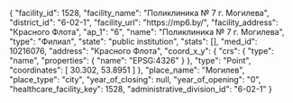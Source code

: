 {
    "facility_id": 1528,
    "facility_name": "Поликлиника № 7 г. Могилева",
    "district_id": "6-02-1",
    "facility_url": "https:\/\/mp6.by\/",
    "facility_address": "Красного Флота",
    "ap_1": "6",
    "name": "Поликлиника № 7 г. Могилева",
    "type": "Филиал",
    "state": "public institution",
    "stats": [],
    "med_id": 10216076,
    "address": "Красного Флота",
    "coord_x_y": {
        "crs": {
            "type": "name",
            "properties": {
                "name": "EPSG:4326"
            }
        },
        "type": "Point",
        "coordinates": [
            30.302,
            53.8951
        ]
    },
    "place_name": "Могилев",
    "place_type": "city",
    "year_of_closing": null,
    "year_of_opening": "0",
    "healthcare_facility_key": 1528,
    "administrative_division_id": "6-02-1"
}